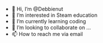 - 👋 Hi, I’m @Debbienut
- 👀 I’m interested in Steam education
- 🌱 I’m currently learning coding
- 💞️ I’m looking to collaborate on ...
- 📫 How to reach me via email

<!---
Debbienut/Debbienut is a ✨ special ✨ repository because its `README.md` (this file) appears on your GitHub profile.
You can click the Preview link to take a look at your changes.
--->
